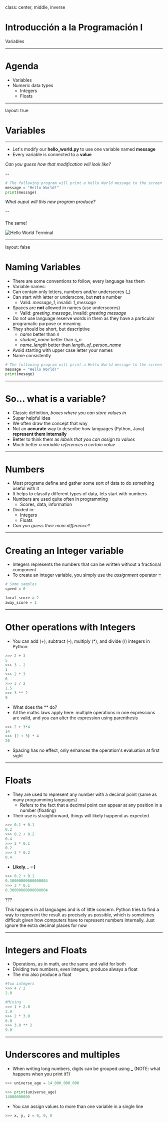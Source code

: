 class: center, middle, inverse

# Introducción a la Programación I
Variables

---

# Agenda

- Variables
- Numeric data types
  - Integers
  - Floats

---

layout: true

# Variables

---

- Let's modify our **hello_world.py** to use one variable named **message**
- Every variable is connected to a **value**

*Can you guess how that modification will look like?*

--

```python
# The following program will print a Hello World message to the screen
message = "Hello World!"
print(message)
```
*What ouput will this new program produce?*

--

#### 
The same!

![Hello World Terminal]({{site.baseurl}}/presentation/hello-world/hw-terminal.png)

---

layout: false

# Naming Variables

- There are some conventions to follow, every language has them
- Variable names:
- Can contain only letters, numbers and/or underscores (_)
- Can start with letter or underscore, but **not** a number
  - Valid: *message_1*, invalid: *1_message*
- Spaces are **not** allowed in names (use underscores)
  - Valid: *greeting_message*, invalid: *greeting message*
- Do not use language reserve words in them as they have a particular programatic purpose or meaning
- They should be short, but descriptive
  - *name* better than *n*
  - *student_name* better than *s_n*
  - *name_length* better than *length_of_person_name*
- Avoid starting with upper case letter your names
- Name consistently

```python
# The following program will print a Hello World message to the screen
message = "Hello World!"
print(mesage)
```

---

# So... what is a variable?

- Classic definition, *boxes where you can store values in*
- Super helpful idea
- We often draw the concept that way
- Not an **accurate** way to describe how languages (Python, Java) **represent them internally**
- Better to think them as *labels that you can assign to values*
- Much better *a variable references a certain value*

---

# Numbers

- Most programs define and gather some sort of data to do something useful with it
- It helps to classify different types of data, lets start with numbers
- Numbers are used quite often in programming
  - Scores, data, information
- Divided in:
  - Integers
  - Floats
- *Can you guess their main difference?*

---

# Creating an Integer variable

- Integers represents the numbers that can be written without a fractional component
- To create an integer variable, you simply use the *assignment* operator **=**

```python
# Some samples
speed = 0

local_score = 2
away_score = 1
```

---

# Other operations with Integers

- You can add (+), subtract (-), multiply (*), and divide (/) integers in Python:

```python
>>> 2 + 3
5
>>> 3 - 2
1
>>> 2 * 3
6
>>> 3 / 2
1.5
>>> 3 ** 2
9
```

- What does the ** do?
- All the maths laws apply here: multiple operations in one expressions are valid, and you can alter the expression using parenthesis

```python
>>> 2 + 3*4
14
>>> (2 + 3) * 4
20
```

- Spacing has no effect, only enhances the operation's evaluation at first sight

---

# Floats

- They are used to represent any number with a decimal point (same as many programming languages)
  - Refers to the fact that a decimal point can appear at any position in a number (floating)
- Their use is straighforward, things will likely happend as expected

```python
>>> 0.1 + 0.1
0.2
>>> 0.2 + 0.2
0.4
>>> 2 * 0.1
0.2
>>> 2 * 0.2
0.4
```

- **Likely... :-)**

```python
>>> 0.2 + 0.1
0.30000000000000004
>>> 3 * 0.1
0.30000000000000004
```

???

This happens in all languages and is of little concern. Python tries to find a way to represent the result as precisely as possible, which is sometimes difficult given how computers have to represent numbers internally. Just ignore the extra decimal places for now

---

# Integers and Floats

- Operations, as in math, are the same and valid for both
- Dividing two numbers, even integers, produce always a float
- The mix also produce a float

```python
#Two integers
>>> 4 / 2
2.0

#Mixing
>>> 1 + 2.0
3.0
>>> 2 * 3.0
6.0
>>> 3.0 ** 2
9.0
```

---

# Underscores and multiples

- When writing long numbers, digits can be grouped using **_** (NOTE: what happens when you print it?)

```python
>>> universe_age = 14_000_000_000

>>> print(universe_age)
14000000000
```

- You can assign values to more than one variable in a single line

```python
>>> x, y, z = 0, 0, 0
```